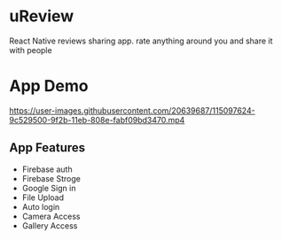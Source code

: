 

# uReview
React Native reviews sharing app. rate anything around you and share it with people

# App Demo
https://user-images.githubusercontent.com/20639687/115097624-9c529500-9f2b-11eb-808e-fabf09bd3470.mp4


## App Features

 - Firebase auth
 - Firebase Stroge
 - Google Sign in
 - File Upload
 - Auto login
 - Camera Access
 - Gallery Access
 
